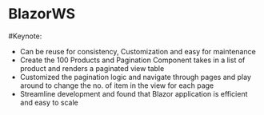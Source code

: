 # BlazorWS
#Keynote:
- Can be reuse for consistency, Customization and easy for maintenance
- Create the 100 Products and Pagination Component takes in a list of product and renders a paginated view table
- Customized the pagination logic and navigate through pages and play around to change the no. of item in the view for each page
- Streamline development and found that Blazor application is efficient and easy to scale
